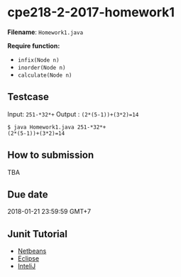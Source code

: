 # cpe218-2-2017-homework1

**Filename**: `Homework1.java`

**Require function:**

* `infix(Node n)`
* `inorder(Node n)`
* `calculate(Node n)`

## Testcase

Input: `251-*32*+`
Output : `(2*(5-1))+(3*2)=14`

```
$ java Homework1.java 251-*32*+
(2*(5-1))+(3*2)=14
```

## How to submission

TBA

## Due date

2018-01-21 23:59:59 GMT+7

## Junit Tutorial

* [Netbeans](https://gualtierotesta.wordpress.com/2014/03/09/tutorial-how-to-create-a-junit-test-method-template-in-netbeans/)
* [Eclipse](http://realsearchgroup.org/SEMaterials/tutorials/junit/junit_tutorial_3.1.html)
* [InteliJ](https://www.jetbrains.com/help/idea/tutorial-test-driven-development.html)

